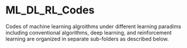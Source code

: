 # ML_DL_RL_Codes
Codes of machine learning algroithms under different learning paradims including conventional algorithms, deep learning, and reinforcement learning are organized in separate sub-folders as described below.
